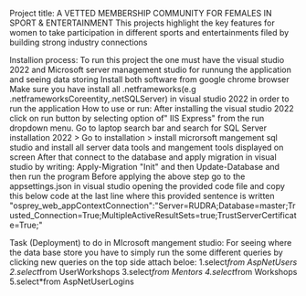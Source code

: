 Project title: A VETTED MEMBERSHIP COMMUNITY FOR FEMALES IN SPORT & ENTERTAINMENT
This projects highlight the key features for women to take participation in different sports and entertainments filed by building strong industry connections

Installion process:
To run this project the one must have the visual studio 2022 and Microsoft server management studio for runnung the application and seeing data storing
Install both software from google chrome browser
Make sure you have install all .netframeworks(e.g .netframeworksCoreentity,.netSQLServer) in visual studio 2022 in order to run the application 
How to use or run:
After installing the visual studio 2022 click on run button by selecting option of" IIS Express" from the run dropdown menu.
Go to laptop search bar and search for SQL Server installation 2022 > Go to installation > install microrsoft mangement sql studio and install all server data tools and mangement tools displayed on screen 
After that connect to the database and apply migration in visual studio by writing:
Apply-Migration "Init"
and then
Update-Database
and then run the program 
Before applying the above step go to the appsettings.json in visual studio opening the provided code file and copy this below code at the last line where this provided sentence is written  "osprey_web_appContextConnection":"Server=RUDRA;Database=master;Trusted_Connection=True;MultipleActiveResultSets=true;TrustServerCertificate=True;"

Task (Deployment) to do in MIcrosoft mangement studio:
For seeing where the data base store you have to simply run the some different queries by clicking new queries on the top side attach beloe:
1.select*from AspNetUsers
2.select*from UserWorkshops
3.select*from Mentors
4.select*from Workshops
5.select*from AspNetUserLogins



 


